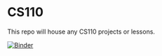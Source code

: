 # CS110
This repo will house any CS110 projects or lessons.

[![Binder](https://mybinder.org/badge_logo.svg)](https://mybinder.org/v2/gh/c14kevincardenas/CS110/main)
